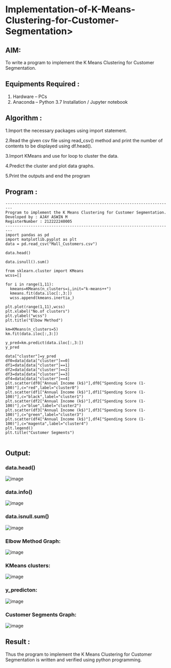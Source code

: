 # Implementation-of-K-Means-Clustering-for-Customer-Segmentation>

## AIM:
To write a program to implement the K Means Clustering for Customer Segmentation.

## Equipments Required :
1. Hardware – PCs
2. Anaconda – Python 3.7 Installation / Jupyter notebook

## Algorithm :

1.Import the necessary packages using import statement.

2.Read the given csv file using read_csv() method and print the number of contents to be displayed using df.head().

3.Import KMeans and use for loop to cluster the data.

4.Predict the cluster and plot data graphs.

5.Print the outputs and end the program

## Program :
```
-------------------------------------------------------------------------
Program to implement the K Means Clustering for Customer Segmentation.
Developed by : AJAY ASWIN M
RegisterNumber : 212222240005
-------------------------------------------------------------------------
import pandas as pd
import matplotlib.pyplot as plt
data = pd.read_csv("Mall_Customers.csv")

data.head()

data.isnull().sum()

from sklearn.cluster import KMeans
wcss=[]

for i in range(1,11):
  kmeans=KMeans(n_clusters=i,init="k-means++")
  kmeans.fit(data.iloc[:,3:])
  wcss.append(kmeans.inertia_)

plt.plot(range(1,11),wcss)
plt.xlabel("No.of clusters")
plt.ylabel("wcss")
plt.title("Elbow Method")

km=KMeans(n_clusters=5)
km.fit(data.iloc[:,3:])

y_pred=km.predict(data.iloc[:,3:])
y_pred

data["cluster"]=y_pred
df0=data[data["cluster"]==0]
df1=data[data["cluster"]==1]
df2=data[data["cluster"]==2]
df3=data[data["cluster"]==3]
df4=data[data["cluster"]==4]
plt.scatter(df0["Annual Income (k$)"],df0["Spending Score (1-100)"],c="red",label="cluster0")
plt.scatter(df1["Annual Income (k$)"],df1["Spending Score (1-100)"],c="black",label="cluster1")
plt.scatter(df2["Annual Income (k$)"],df2["Spending Score (1-100)"],c="blue",label="cluster2")
plt.scatter(df3["Annual Income (k$)"],df3["Spending Score (1-100)"],c="green",label="cluster3")
plt.scatter(df4["Annual Income (k$)"],df4["Spending Score (1-100)"],c="magenta",label="cluster4")
plt.legend()
plt.title("Customer Segments")
  
```

## Output:

### data.head()

![image](https://github.com/Pradeeppachiyappan/Implementation-of-K-Means-Clustering-for-Customer-Segmentation/assets/118707347/f2904ef4-4ac6-4d70-9091-d8d8c124e711)

### data.info()

![image](https://github.com/Pradeeppachiyappan/Implementation-of-K-Means-Clustering-for-Customer-Segmentation/assets/118707347/cb4c4424-25b3-4f58-9d2a-891e9686c78b)

### data.isnull.sum()

![image](https://github.com/Pradeeppachiyappan/Implementation-of-K-Means-Clustering-for-Customer-Segmentation/assets/118707347/dd848006-57e9-4d03-91dc-d976a155051c)

### Elbow Method Graph:

![image](https://github.com/Pradeeppachiyappan/Implementation-of-K-Means-Clustering-for-Customer-Segmentation/assets/118707347/37ed90ed-b00b-44cc-8b1b-f3f9940e5439)

### KMeans clusters:

![image](https://github.com/Pradeeppachiyappan/Implementation-of-K-Means-Clustering-for-Customer-Segmentation/assets/118707347/50602d46-9c77-4c15-9977-cdbb71e67808)

### y_predicton:

![image](https://github.com/Pradeeppachiyappan/Implementation-of-K-Means-Clustering-for-Customer-Segmentation/assets/118707347/f16f1269-f4cf-4721-a7ac-a8bd239fed8a)

### Customer Segments Graph:

![image](https://github.com/Pradeeppachiyappan/Implementation-of-K-Means-Clustering-for-Customer-Segmentation/assets/118707347/742327ee-68d7-4d31-9741-cefd88031699)


## Result :
Thus the program to implement the K Means Clustering for Customer Segmentation is written and verified using python programming.
